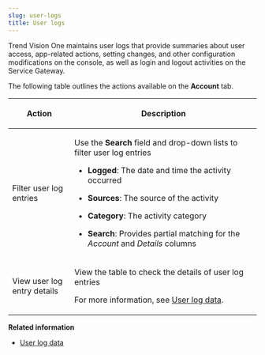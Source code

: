 ```yaml
---
slug: user-logs
title: User logs
---
```


Trend Vision One maintains user logs that provide summaries about user access, app-related actions, setting changes, and other configuration modifications on the console, as well as login and logout activities on the Service Gateway.

The following table outlines the actions available on the **Account** tab.

<table>
<colgroup>
<col style="width: 25%" />
<col style="width: 75%" />
</colgroup>
<thead>
<tr>
<th><p>Action</p></th>
<th><p>Description</p></th>
</tr>
</thead>
<tbody>
<tr>
<td><p>Filter user log entries</p></td>
<td><p>Use the <strong>Search</strong> field and drop-down lists to filter user log entries</p>
<ul>
<li><p><strong>Logged</strong>: The date and time the activity occurred</p></li>
<li><p><strong>Sources</strong>: The source of the activity</p></li>
<li><p><strong>Category</strong>: The activity category</p></li>
<li><p><strong>Search</strong>: Provides partial matching for the <em>Account</em> and <em>Details</em> columns</p></li>
</ul></td>
</tr>
<tr>
<td><p>View user log entry details</p></td>
<td><p>View the table to check the details of user log entries</p>
<p>For more information, see <a href="trend-vision-one-user-log-data">User log data</a>.</p></td>
</tr>
</tbody>
</table>

**Related information**

- [User log data](user-log-data.md "Trend Vision One maintains user logs that provide summaries about user access, app-related actions, setting changes, and other configuration modifications on the console, as well as login and logout activities on the Service Gateway.")
